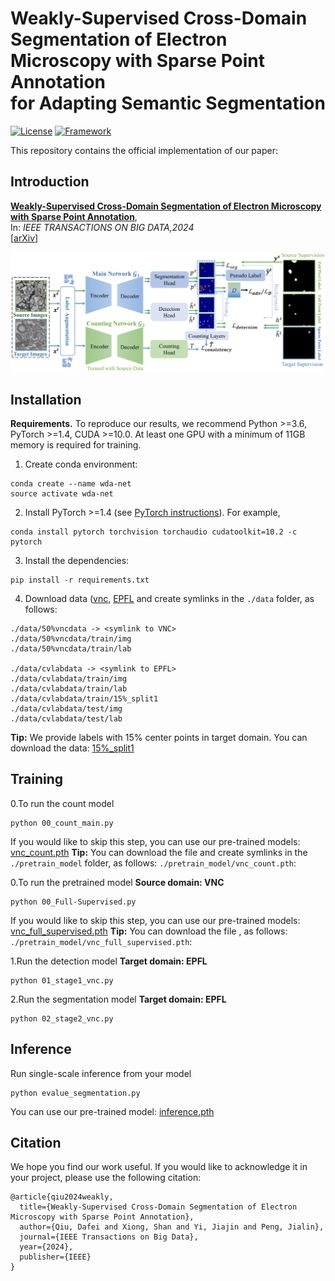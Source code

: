 # Weakly-Supervised Cross-Domain Segmentation of Electron Microscopy with Sparse Point Annotation <br/> for Adapting Semantic Segmentation
[![License](https://img.shields.io/badge/License-Apache%202.0-blue.svg)](https://opensource.org/licenses/Apache-2.0)
[![Framework](https://img.shields.io/badge/PyTorch-%23EE4C2C.svg?&logo=PyTorch&logoColor=white)](https://pytorch.org/)

This repository contains the official implementation of our paper:

## Introduction
[**Weakly-Supervised Cross-Domain Segmentation of Electron Microscopy with Sparse Point Annotation**](https://ieeexplore.ieee.org/abstract/document/10473097),<br>
In: *IEEE TRANSACTIONS ON BIG DATA,2024*<br>
[[arXiv](https://arxiv.org/pdf/2404.00667.pdf)]

![img](img/WDA.png)


## Installation
**Requirements.** To reproduce our results, we recommend Python >=3.6, PyTorch >=1.4, CUDA >=10.0. At least one GPU with a minimum of 11GB memory is required for training.







1. Create conda environment:
```
conda create --name wda-net
source activate wda-net
```

2. Install PyTorch >=1.4 (see [PyTorch instructions](https://pytorch.org/get-started/locally/)). For example,

```
conda install pytorch torchvision torchaudio cudatoolkit=10.2 -c pytorch
```

3. Install the dependencies:
```
pip install -r requirements.txt
```

4. Download data ([vnc](https://github.com/unidesigner/groundtruth-drosophila-vnc/tree/master/stack2/raw), [EPFL](https://www.epfl.ch/labs/cvlab/data/data-em//) and create symlinks in the ```./data``` folder, as follows:

```
./data/50%vncdata -> <symlink to VNC>
./data/50%vncdata/train/img
./data/50%vncdata/train/lab

./data/cvlabdata -> <symlink to EPFL>
./data/cvlabdata/train/img
./data/cvlabdata/train/lab
./data/cvlabdata/train/15%_split1
./data/cvlabdata/test/img
./data/cvlabdata/test/lab

```

**Tip:** We provide labels with 15% center points in target domain. You can download the data:
[15%_split1](https://drive.google.com/drive/folders/1D9TKm7Wo6ohX3AmjZSmo4m4cl7Lb6v_Z)



## Training 


0.To run the count model
```
python 00_count_main.py
```
If you would like to skip this step, you can use our pre-trained models:
[vnc_count.pth](https://drive.google.com/drive/folders/1ippr-tdam7SjBSm6-NgSb0bMqx0WH1Tr)
**Tip:** You can download the file and create symlinks in the ```./pretrain_model``` folder, as follows: ```./pretrain_model/vnc_count.pth```:

0.To run the pretrained model
**Source domain: VNC**
```
python 00_Full-Supervised.py
```
If you would like to skip this step, you can use our pre-trained models:
[vnc_full_supervised.pth](https://drive.google.com/drive/folders/1ippr-tdam7SjBSm6-NgSb0bMqx0WH1Tr) 
**Tip:** You can download the file , as follows: ```./pretrain_model/vnc_full_supervised.pth```:

1.Run the detection model
**Target domain: EPFL**
```
python 01_stage1_vnc.py
```

2.Run the segmentation model
**Target domain: EPFL**
```
python 02_stage2_vnc.py
```

## Inference

Run single-scale inference from your model
```
python evalue_segmentation.py
```
You can use our pre-trained model:
[inference.pth](https://drive.google.com/drive/folders/1ippr-tdam7SjBSm6-NgSb0bMqx0WH1Tr) 


## Citation
We hope you find our work useful. If you would like to acknowledge it in your project, please use the following citation:

```
@article{qiu2024weakly,
  title={Weakly-Supervised Cross-Domain Segmentation of Electron Microscopy with Sparse Point Annotation},
  author={Qiu, Dafei and Xiong, Shan and Yi, Jiajin and Peng, Jialin},
  journal={IEEE Transactions on Big Data},
  year={2024},
  publisher={IEEE}
}
```